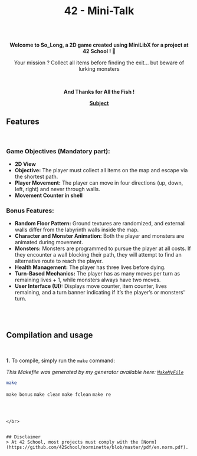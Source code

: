 <div align="center">
<h1>42 - Mini-Talk</h1>
<!-- <img src="textures/screenshots/main.gif" alt="Main GIF" width="650" /> -->

</br>
</br>

<strong>Welcome to So_Long, a 2D game created using MiniLibX for a project at 42 School  ! 🌟</strong>

<p>Your mission ? Collect all items before finding the exit... but beware of lurking monsters<p>

</br>

<p><strong>And Thanks for All the Fish !</strong></a></p>
<p><a href="https://github.com/MathysCogne/42_so_long/blob/main/subject/so_long.pdf"><strong>Subject</strong></a></p>

</div>

## Features

</br>
<div alignitems="center">

 
### Game Objectives (Mandatory part):

- **2D View**
- **Objective:** The player must collect all items on the map and escape via the shortest path.
- **Player Movement:** The player can move in four directions (up, down, left, right) and never through walls.
- **Movement Counter in shell** 

### Bonus Features:

- **Random Floor Pattern:** Ground textures are randomized, and external walls differ from the labyrinth walls inside the map.
- **Character and Monster Animation:** Both the player and monsters are animated during movement.
- **Monsters:** Monsters are programmed to pursue the player at all costs. If they encounter a wall blocking their path, they will attempt to find an alternative route to reach the player.
- **Health Management:** The player has three lives before dying.
- **Turn-Based Mechanics:** The player has as many moves per turn as remaining lives + 1, while monsters always have two moves.
- **User Interface (UI):** Displays move counter, item counter, lives remaining, and a turn banner indicating if it’s the player’s or monsters' turn.

</div>

</br>

</br>

## Compilation and usage

</br>

**1.** To compile, simply run the `make` command:

*This Makefile was generated by my generator available here: [`MakeMyFile`](https://github.com/MathysCogne/Make_My_File-42)*
```bash
make
```
``make bonus``
``make clean``
``make fclean``
``make re``

</br>

```

</br>


## Disclaimer
> At 42 School, most projects must comply with the [Norm](https://github.com/42School/norminette/blob/master/pdf/en.norm.pdf).
